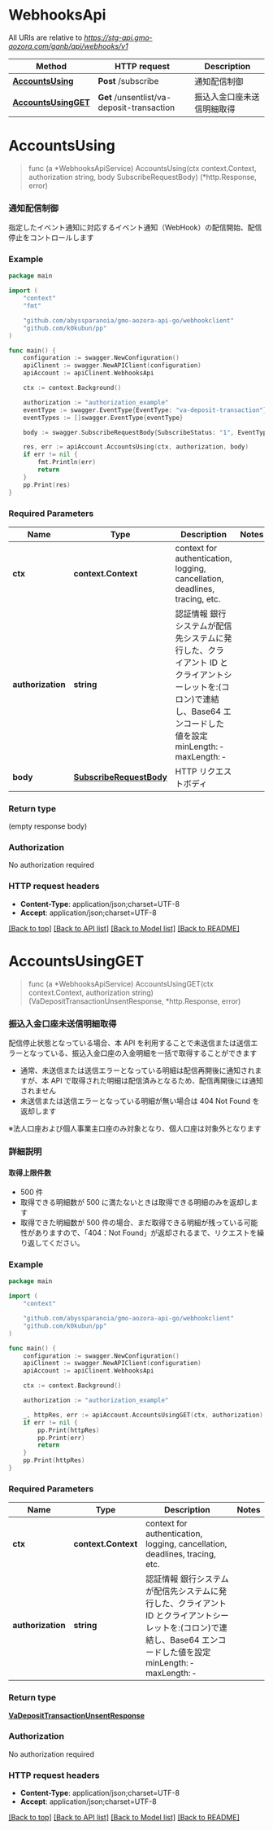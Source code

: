 # WebhooksApi

All URIs are relative to *https://stg-api.gmo-aozora.com/ganb/api/webhooks/v1*

| Method                                                  | HTTP request                               | Description                |
| ------------------------------------------------------- | ------------------------------------------ | -------------------------- |
| [**AccountsUsing**](WebhooksApi.md#AccountsUsing)       | **Post** /subscribe                        | 通知配信制御               |
| [**AccountsUsingGET**](WebhooksApi.md#AccountsUsingGET) | **Get** /unsentlist/va-deposit-transaction | 振込入金口座未送信明細取得 |

# **AccountsUsing**

> func (a *WebhooksApiService) AccountsUsing(ctx context.Context, authorization string, body SubscribeRequestBody) (*http.Response, error)

### 通知配信制御

指定したイベント通知に対応するイベント通知（WebHook）の配信開始、配信停止をコントロールします

### Example

```go
package main

import (
    "context"
    "fmt"

    "github.com/abyssparanoia/gmo-aozora-api-go/webhookclient"
    "github.com/k0kubun/pp"
)

func main() {
    configuration := swagger.NewConfiguration()
    apiClinent := swagger.NewAPIClient(configuration)
    apiAccount := apiClinent.WebhooksApi

    ctx := context.Background()

    authorization := "authorization_example"
    eventType := swagger.EventType{EventType: "va-deposit-transaction"}
    eventTypes := []swagger.EventType{eventType}

    body := swagger.SubscribeRequestBody{SubscribeStatus: "1", EventTypes: eventTypes}

    res, err := apiAccount.AccountsUsing(ctx, authorization, body)
    if err != nil {
        fmt.Println(err)
        return
    }
    pp.Print(res)
}
```

### Required Parameters

| Name              | Type                                                | Description                                                                                                                                                           | Notes |
| ----------------- | --------------------------------------------------- | --------------------------------------------------------------------------------------------------------------------------------------------------------------------- | ----- |
| **ctx**           | **context.Context**                                 | context for authentication, logging, cancellation, deadlines, tracing, etc.                                                                                           |
| **authorization** | **string**                                          | 認証情報 銀行システムが配信先システムに発行した、クライアント ID とクライアントシーレットを:(コロン)で連結し、Base64 エンコードした値を設定 minLength: ‐ maxLength: ‐ |
| **body**          | [**SubscribeRequestBody**](SubscribeRequestBody.md) | HTTP リクエストボディ                                                                                                                                                 |

### Return type

(empty response body)

### Authorization

No authorization required

### HTTP request headers

- **Content-Type**: application/json;charset=UTF-8
- **Accept**: application/json;charset=UTF-8

[[Back to top]](#) [[Back to API list]](../README.md#documentation-for-api-endpoints) [[Back to Model list]](../README.md#documentation-for-models) [[Back to README]](../README.md)

# **AccountsUsingGET**

> func (a *WebhooksApiService) AccountsUsingGET(ctx context.Context, authorization string) (VaDepositTransactionUnsentResponse, *http.Response, error)

### 振込入金口座未送信明細取得

配信停止状態となっている場合、本 API を利用することで未送信または送信エラーとなっている、振込入金口座の入金明細を一括で取得することができます

- 通常、未送信または送信エラーとなっている明細は配信再開後に通知されますが、本 API で取得された明細は配信済みとなるため、配信再開後には通知されません
- 未送信または送信エラーとなっている明細が無い場合は 404 Not Found を返却します

※法人口座および個人事業主口座のみ対象となり、個人口座は対象外となります

### 詳細説明

#### 取得上限件数

- 500 件
- 取得できる明細数が 500 に満たないときは取得できる明細のみを返却します
- 取得できた明細数が 500 件の場合、まだ取得できる明細が残っている可能性がありますので、「404：Not Found」が返却されるまで、リクエストを繰り返してください。

### Example

```go
package main

import (
    "context"

    "github.com/abyssparanoia/gmo-aozora-api-go/webhookclient"
    "github.com/k0kubun/pp"
)

func main() {
    configuration := swagger.NewConfiguration()
    apiClinent := swagger.NewAPIClient(configuration)
    apiAccount := apiClinent.WebhooksApi

    ctx := context.Background()

    authorization := "authorization_example"

    _, httpRes, err := apiAccount.AccountsUsingGET(ctx, authorization)
    if err != nil {
        pp.Print(httpRes)
        pp.Print(err)
        return
    }
    pp.Print(httpRes)
}
```

### Required Parameters

| Name              | Type                | Description                                                                                                                                                           | Notes |
| ----------------- | ------------------- | --------------------------------------------------------------------------------------------------------------------------------------------------------------------- | ----- |
| **ctx**           | **context.Context** | context for authentication, logging, cancellation, deadlines, tracing, etc.                                                                                           |
| **authorization** | **string**          | 認証情報 銀行システムが配信先システムに発行した、クライアント ID とクライアントシーレットを:(コロン)で連結し、Base64 エンコードした値を設定 minLength: ‐ maxLength: ‐ |

### Return type

[**VaDepositTransactionUnsentResponse**](vaDepositTransactionUnsentResponse.md)

### Authorization

No authorization required

### HTTP request headers

- **Content-Type**: application/json;charset=UTF-8
- **Accept**: application/json;charset=UTF-8

[[Back to top]](#) [[Back to API list]](../README.md#documentation-for-api-endpoints) [[Back to Model list]](../README.md#documentation-for-models) [[Back to README]](../README.md)
